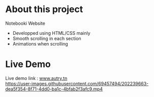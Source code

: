# About this project
Notebooki Website 
- Developped using HTML/CSS mainly 
- Smooth scrolling in each section
- Animations when scrolling
# Live Demo
Live demo link : www.autry.tn
\
https://user-images.githubusercontent.com/69457494/202239663-dea5f354-8f71-4dd0-ba1c-4bfab2f3afc9.mp4 



